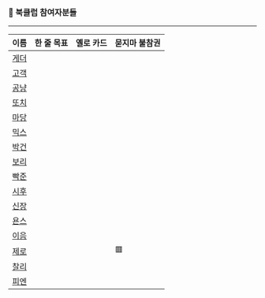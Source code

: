 ### 🐣 북클럽 참여자분들

---

| 이름 |  한 줄 목표  | 옐로 카드 | 묻지마 불참권 |
| ---- | ----------- | --------- | ------------ |
| <center>[게더](https://github.com/matty255)</center> ||||
| <center>[고객](https://github.com/RyanDeclan)</center> ||||
| <center>[공냥](https://github.com/One-SSun)</center> ||||
| <center>[또치](https://github.com/chaeikim-tech)</center> ||||
| <center>[마당](https://github.com/mdgarden)</center> ||||
| <center>[믹스](https://github.com/mixnuts211)</center> ||||
| <center>[박건](https://github.com/GEON1999)</center> ||||
| <center>[보리](https://github.com/KooAme)</center> ||||
| <center>[빡준](https://github.com/wnsguddl789)</center> ||||
| <center>[시후](https://github.com/Briley0205)</center> ||||
| <center>[신장](https://github.com/yyyThoughts)</center> ||||
| <center>[욘스](https://github.com/yonslee)</center> ||||
| <center>[이음](https://github.com/hayatshin)</center> ||||
| <center>[제로](https://github.com/heejunggg)</center> ||| 🟥 |
| <center>[찰리](https://github.com/leeokdk)</center> ||||
| <center>[피엔](https://github.com/hayatshin)</center> ||||
